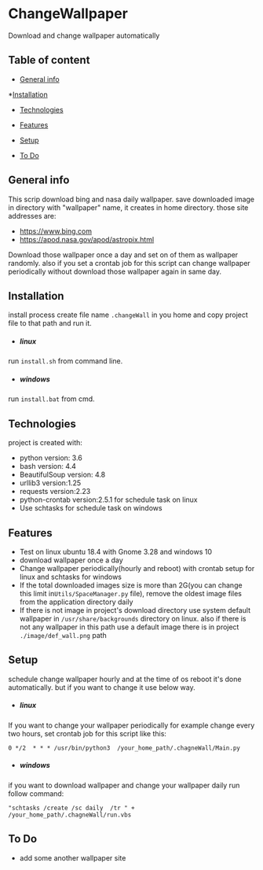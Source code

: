 # ChangeWallpaper
Download and change wallpaper automatically
## Table of content
* [General info](#General-info)

*[Installation](#Installation)

* [Technologies](#Technologies)

* [Features](#Features)

* [Setup](#setup)

* [To Do](#To-Do)


## General info

This scrip download bing and nasa daily wallpaper. save downloaded image in directory with  "wallpaper" name, it creates in home directory.
those site addresses are:
* https://www.bing.com
* https://apod.nasa.gov/apod/astropix.html

 Download those wallpaper once a day and set on of them as wallpaper randomly.
 also if you set a crontab job for this script can change wallpaper periodically without download those wallpaper again in same day.
## Installation
install process create file name `.changeWall` in you home and copy project file to that path and run it.
* ##### linux
run `install.sh` from command line.  
* ##### windows
run `install.bat` from cmd.
## Technologies

project is created with:
* python version: 3.6
* bash version: 4.4
* BeautifulSoup version: 4.8
* urllib3 version:1.25
* requests version:2.23
* python-crontab version:2.5.1 for schedule task on linux
* Use schtasks for schedule task on windows

## Features

* Test on linux ubuntu 18.4 with Gnome 3.28 and windows 10
* download wallpaper once a day
* Change wallpaper periodically(hourly and reboot) with crontab setup for linux and schtasks for windows
* If the total downloaded images size is more than 2G(you can change this limit in`Utils/SpaceManager.py` file), remove the oldest image files from the application directory daily
* If there is not image in project's download directory use system default wallpaper in `/usr/share/backgrounds` directory on linux.
also if there is not any wallpaper in this path use a default image there is in project `./image/def_wall.png` path

 ## Setup
 schedule change wallpaper hourly and at the time of os reboot it's done automatically. but if you want to change it use below way. 
* ##### linux
 If you want to change your wallpaper periodically for example change every two hours, set crontab job for this script like this:
 
 `0 */2  * * * /usr/bin/python3  /your_home_path/.chagneWall/Main.py`
* ##### windows
 if you want to download wallpaper and change your wallpaper daily run follow command:
 
 `"schtasks /create /sc daily  /tr " +   /your_home_path/.chagneWall/run.vbs`
 
## To Do
* add some another wallpaper site 

